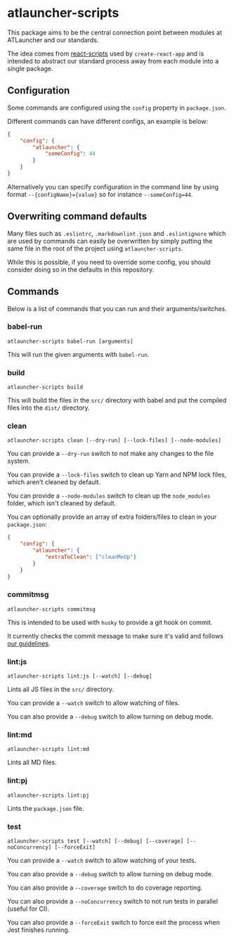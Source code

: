 # atlauncher-scripts

This package aims to be the central connection point between modules at ATLauncher and our
standards.

The idea comes from [react-scripts](https://github.com/facebookincubator/create-react-app)
used by `create-react-app` and is intended to abstract our standard process away from each module
into a single package.

## Configuration

Some commands are configured using the `config` property in `package.json`.

Different commands can have different configs, an example is below:

```json
{
    "config": {
        "atlauncher": {
            "someConfig": 44
        }
    }
}
```

Alternatively you can specify configuration in the command line by using format
`--{configName}={value}` so for instance `--someConfig=44`.

## Overwriting command defaults

Many files such as `.eslintrc`, `.markdownlint.json` and `.eslintignore` which are used by commands
can easily be overwritten by simply putting the same file in the root of the project using
`atlauncher-scripts`.

While this is possible, if you need to override some config, you should consider doing so in the
defaults in this repository.

## Commands

Below is a list of commands that you can run and their arguments/switches.

### babel-run

`atlauncher-scripts babel-run [arguments]`

This will run the given arguments with `babel-run`.

### build

`atlauncher-scripts build`

This will build the files in the `src/` directory with babel and put the compiled files into the `dist/` directory.

### clean

`atlauncher-scripts clean [--dry-run] [--lock-files] [--node-modules]`

You can provide a `--dry-run` switch to not make any changes to the file system.

You can provide a `--lock-files` switch to clean up Yarn and NPM lock files, which aren't cleaned by default.

You can provide a `--node-modules` switch to clean up the `node_modules` folder, which isn't cleaned by default.

You can optionally provide an array of extra folders/files to clean in your `package.json`:

```json
{
    "config": {
        "atlauncher": {
            "extraToClean": ["cleanMeUp"]
        }
    }
}
```

### commitmsg

`atlauncher-scripts commitmsg`

This is intended to be used with `husky` to provide a git hook on commit.

It currently checks the commit message to make sure it's valid and follows
[our guidelines](https://github.com/ATLauncher/javascript/blob/master/commitlint-config-atlauncher/README.md).

### lint:js

`atlauncher-scripts lint:js [--watch] [--debug]`

Lints all JS files in the `src/` directory.

You can provide a `--watch` switch to allow watching of files.

You can also provide a `--debug` switch to allow turning on debug mode.

### lint:md

`atlauncher-scripts lint:md`

Lints all MD files.

### lint:pj

`atlauncher-scripts lint:pj`

Lints the `package.json` file.

### test

`atlauncher-scripts test [--watch] [--debug] [--coverage] [--noConcurrency] [--forceExit]`

You can provide a `--watch` switch to allow watching of your tests.

You can also provide a `--debug` switch to allow turning on debug mode.

You can also provide a `--coverage` switch to do coverage reporting.

You can also provide a `--noConcurrency` switch to not run tests in parallel (useful for CI).

You can also provide a `--forceExit` switch to force exit the process when Jest finishes running.
